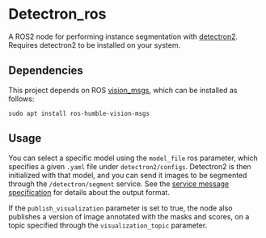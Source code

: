# Detectron_ros

A ROS2 node for performing instance segmentation with [detectron2](https://github.com/facebookresearch/detectron2/tree/main). Requires detectron2 to be installed on your system.

## Dependencies
This project depends on ROS [vision_msgs](http://wiki.ros.org/vision_msgs), which can be installed as follows:

```sudo apt install ros-humble-vision-msgs```

## Usage
You can select a specific model using the `model_file` ros parameter, which specifies a given `.yaml` file under `detectron2/configs`. Detectron2 is then initialized with that model, and you can send it images to be segmented through the `/detectron/segment` service. See the [service message specification](segmentation_msgs/srv/SegmentImage.srv) for details about the output format. 

If the `publish_visualization` parameter is set to true, the node also publishes a version of image annotated with the masks and scores, on a topic specified through the `visualization_topic` parameter.
